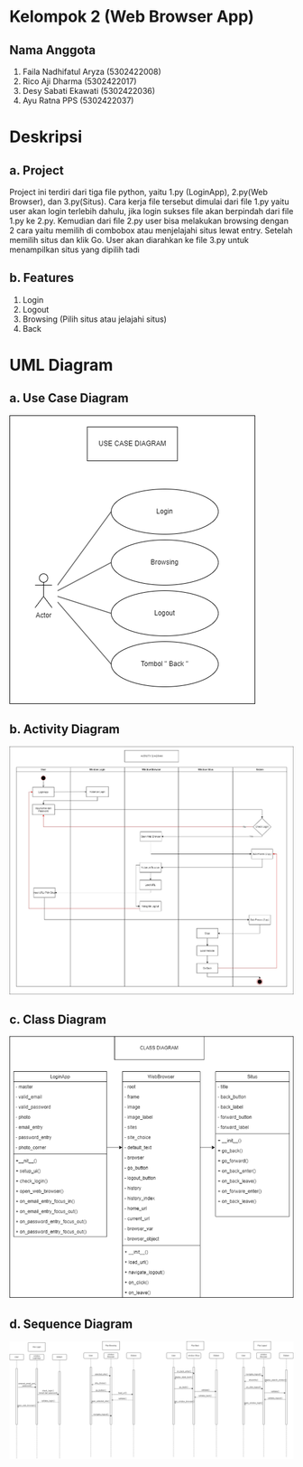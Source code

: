 # Kelompok 2 (Web Browser App)
## Nama Anggota
1. Faila Nadhifatul Aryza (5302422008)
2. Rico Aji Dharma (5302422017)
3. Desy Sabati Ekawati (5302422036)
4. Ayu Ratna PPS (5302422037)

# Deskripsi
## a. Project
Project ini terdiri dari tiga file python, yaitu 1.py (LoginApp), 2.py(Web Browser), dan 3.py(Situs). Cara kerja file tersebut dimulai dari file 1.py yaitu user akan login terlebih dahulu, jika login sukses file akan berpindah dari file 1.py ke 2.py. Kemudian dari file 2.py user bisa melakukan browsing dengan 2 cara yaitu memilih di combobox atau menjelajahi situs lewat entry. Setelah memilih situs dan klik Go. User akan diarahkan ke file 3.py untuk menampilkan situs yang dipilih tadi
## b. Features
1. Login
2. Logout
3. Browsing (Pilih situs atau jelajahi situs)
4. Back

# UML Diagram
## a. Use Case Diagram
![Faila](UseCaseDiagram.png)
## b. Activity Diagram
![Faila](ActivityDiagram.jpg)
## c. Class Diagram
![Faila](ClassDiagram.png)
## d. Sequence Diagram
![Faila](SequenceDiagram.png)
